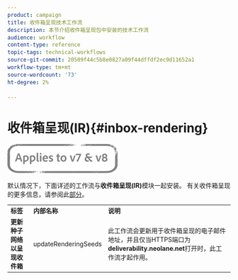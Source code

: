 ```yaml
---
product: campaign
title: 收件箱呈现技术工作流
description: 本节介绍收件箱呈现包中安装的技术工作流
audience: workflow
content-type: reference
topic-tags: technical-workflows
source-git-commit: 20509f44c5b8e0827a09f44dffdf2ec9d11652a1
workflow-type: tm+mt
source-wordcount: '73'
ht-degree: 2%

---
```



# 收件箱呈现(IR){#inbox-rendering}

![](../../assets/common.svg)

默认情况下，下面详述的工作流与&#x200B;**收件箱呈现(IR)**&#x200B;模块一起安装。 有关收件箱呈现的更多信息，请参阅此[部分](../../delivery/using/inbox-rendering.md)。

<table> 
 <tbody> 
  <tr> 
   <td> <strong>标签</strong><br /> </td> 
   <td> <strong>内部名称</strong><br /> </td> 
   <td> <strong>说明</strong><br /> </td> 
  </tr> 
  <tr> 
   <td> <strong>更新种子网络以呈现收件箱</strong><br /> </td> 
   <td> <span class="uicontrol">updateRenderingSeeds</span> <br /> </td> 
   <td> 此工作流会更新用于收件箱呈现的电子邮件地址，并且仅当HTTPS端口为<strong>deliverability.neolane.net</strong>打开时，此工作流才起作用。<br /> </td> 
  </tr> 
 </tbody> 
</table>


